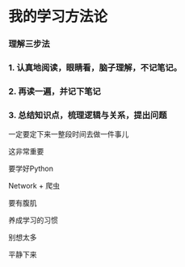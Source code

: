 # 我的学习方法论

### 理解三步法

### 1.  认真地阅读，眼睛看，脑子理解，不记笔记。

### 2. 再读一遍，并记下笔记

### 3. 总结知识点，梳理逻辑与关系，提出问题



一定要定下来一整段时间去做一件事儿

这非常重要

要学好Python

Network + 爬虫

要有腹肌

养成学习的习惯 

别想太多

平静下来
